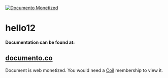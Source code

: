 [![Documento Monetized](https://img.shields.io/badge/documento-monetized-brightgreen?style=for-the-badge)](https://github-monetize.web.app/view/5fa363cf7ee07533f41d672f/master)

# hello12
#### Documentation can be found at:
## [documento.co](https://github-monetize.web.app/view/5fa363cf7ee07533f41d672f/master)
Document is web monetized. You would need a [Coil](https://coil.com/) membership to view it.